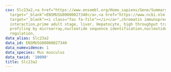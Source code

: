 ```yaml
---
csv: Slc23a2,<a href="https://www.ensembl.org/Homo_sapiens/Gene/Summary?db=core;g=ENSMUSG00000027340"
  target="_blank">ENSMUSG00000027340</a>,<a href="https://www.ncbi.nlm.nih.gov/pubmed/23834426"
  target="_blank"><i class="fas fa-file"></i></a>",chromatin immunoprecipitation assay,direct
  interaction,prime adult stage, liver, Hepatocyte, high throughput transcription
  profiling by microarray,nucleotide sequence identification,nucleotide sequence identification,transcriptional
  regulation,
data_alias: Slc23a2
data_id: ENSMUSG00000027340
data_numevidence: 1
data_species: Mus musculus
data_taxid: '10090'
title: Slc23a2
---
```

